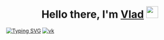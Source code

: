 <h1 align="center">Hello there, I'm <a href="#" target="_blank">Vlad</a> 
<img src="https://github.com/blackcater/blackcater/raw/main/images/Hi.gif" height="32"/></h1>
<a href="https://git.io/typing-svg" align="center"><img src="https://readme-typing-svg.herokuapp.com?font=Fira+Code&pause=1000&color=E342F7&center=true&vCenter=true&width=435&lines=Frontend+Developer+from+Russia" alt="Typing SVG" /></a>


<a href="https://vk.com/shrek5design" target="_blank">
	<img src="https://img.shields.io/badge/VK-blue?style=for-the-badge&logo=VK&logoColor=white" alt="vk"/>
</a>
